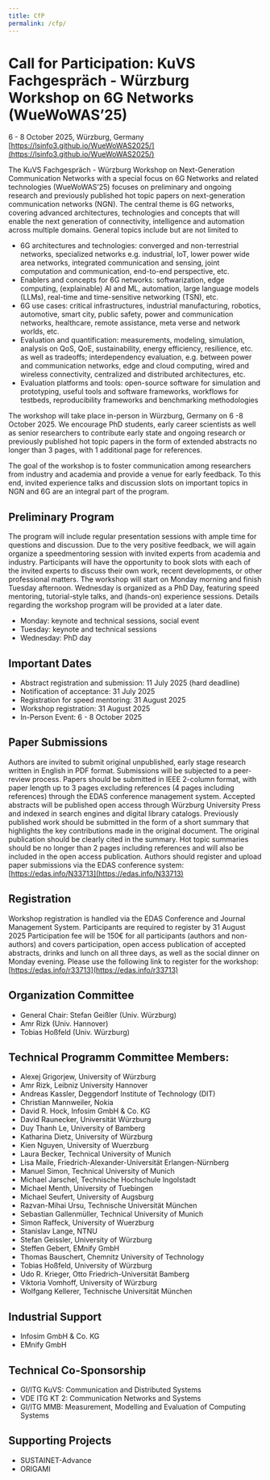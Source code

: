 ```yaml
---
title: CfP
permalink: /cfp/
---
```


# Call for Participation: KuVS Fachgespräch - Würzburg Workshop on 6G Networks (WueWoWAS’25)

6 - 8 October 2025, Würzburg, Germany [https://lsinfo3.github.io/WueWoWAS2025/](https://lsinfo3.github.io/WueWoWAS2025/)

The KuVS Fachgespräch - Würzburg Workshop on Next-Generation Communication Networks with a special focus on 6G Networks and related technologies (WueWoWAS’25) focuses on preliminary and ongoing research and previously published hot topic papers on next-generation communication networks (NGN). The central theme is 6G networks, covering advanced architectures, technologies and concepts that will enable the next generation of connectivity, intelligence and automation across multiple domains. General topics include but are not limited to

- 6G architectures and technologies: converged and non-terrestrial networks, specialized networks e.g. industrial, IoT, lower power wide area networks, integrated communication and sensing, joint computation and communication, end-to-end perspective, etc.
- Enablers and concepts for 6G networks: softwarization, edge computing, (explainable) AI and ML, automation, large language models (LLMs), real-time and time-sensitive networking (TSN), etc.
- 6G use cases: critical infrastructures, industrial manufacturing, robotics, automotive, smart city, public safety, power and communication networks, healthcare, remote assistance, meta verse and network worlds, etc.
- Evaluation and quantification: measurements, modeling, simulation, analysis on QoS, QoE, sustainability, energy efficiency, resilience, etc. as well as tradeoffs; interdependency evaluation, e.g. between power and communication networks, edge and cloud computing, wired and wireless connectivity, centralized and distributed architectures, etc.
- Evaluation platforms and tools: open-source software for simulation and prototyping, useful tools and software frameworks, workflows for testbeds, reproducibility frameworks and benchmarking methodologies

The workshop will take place in-person in Würzburg, Germany on 6 -8 October 2025. We encourage PhD students, early career scientists as well as senior researchers to contribute early state and ongoing research or previously published hot topic papers in the form of extended abstracts no longer than 3 pages, with 1 additional page for references.

The goal of the workshop is to foster communication among researchers from industry and academia and provide a venue for early feedback. To this end, invited experience talks and discussion slots on important topics in NGN and 6G are an integral part of the program.

## Preliminary Program

The program will include regular presentation sessions with ample time for questions and discussion. Due to the very positive feedback, we will again organize a speedmentoring session with invited experts from academia and industry. Participants will have the opportunity to book slots with each of the invited experts to discuss their own work, recent developments, or other professional matters. The workshop will start on Monday morning and finish Tuesday afternoon. Wednesday is organized as a PhD Day, featuring speed mentoring, tutorial-style talks, and (hands-on) experience sessions.  Details regarding the workshop program will be provided at a later date.

- Monday: keynote and technical sessions, social event
- Tuesday: keynote and technical sessions
- Wednesday: PhD day 

## Important Dates

- Abstract registration and submission: 11 July 2025 (hard deadline)
- Notification of acceptance: 31 July 2025
- Registration for speed mentoring: 31 August 2025
- Workshop registration: 31 August 2025
- In-Person Event: 6 - 8 October 2025

## Paper Submissions

Authors are invited to submit original unpublished, early stage research written in English in PDF format. Submissions will be subjected to a peer-review process. Papers should be submitted in IEEE 2-column format, with paper length up to 3 pages excluding references (4 pages including references) through the EDAS conference management system. Accepted abstracts will be published open access through Würzburg University Press and indexed in search engines and digital library catalogs.
Previously published work should be submitted in the form of a short summary that highlights the key contributions made in the original document. The original publication should be clearly cited in the summary. Hot topic summaries should be no longer than 2 pages including references and will also be included in the open access publication.
Authors should register and upload paper submissions via the EDAS conference system: 	[https://edas.info/N33713](https://edas.info/N33713)

## Registration

Workshop registration is handled via the EDAS Conference and Journal Management System. 
Participants are required to register by 31 August 2025
Participation fee will be 150€ for all participants (authors and non-authors) and covers participation, open access publication of accepted abstracts, drinks and lunch on all three days, as well as the social dinner on Monday evening.
Please use the following link to register for the workshop: [https://edas.info/r33713](https://edas.info/r33713)

## Organization Committee

- General Chair: Stefan Geißler (Univ. Würzburg)
- Amr Rizk (Univ. Hannover)
- Tobias Hoßfeld (Univ. Würzburg)

## Technical Programm Committee Members:

- Alexej Grigorjew, University of Würzburg
- Amr Rizk, Leibniz University Hannover
- Andreas Kassler, Deggendorf Institute of Technology (DIT)
- Christian Mannweiler, Nokia
- David R. Hock, Infosim GmbH & Co. KG
- David Raunecker, Universität Würzburg
- Duy Thanh Le, University of Bamberg
- Katharina Dietz, University of Würzburg
- Kien Nguyen, University of Wuerzburg
- Laura Becker, Technical University of Munich
- Lisa Maile, Friedrich-Alexander-Universität Erlangen-Nürnberg
- Manuel Simon, Technical University of Munich
- Michael Jarschel, Technische Hochschule Ingolstadt
- Michael Menth, University of Tuebingen
- Michael Seufert, University of Augsburg
- Razvan-Mihai Ursu, Technische Universität München
- Sebastian Gallenmüller, Technical University of Munich
- Simon Raffeck, University of Wuerzburg
- Stanislav Lange, NTNU
- Stefan Geissler, University of Würzburg
- Steffen Gebert, EMnify GmbH
- Thomas Bauschert, Chemnitz University of Technology
- Tobias Hoßfeld, University of Würzburg
- Udo R. Krieger, Otto Friedrich-Universität Bamberg
- Viktoria Vomhoff, University of Würzburg
- Wolfgang Kellerer, Technische Universität München

## Industrial Support

- Infosim GmbH & Co. KG
- EMnify GmbH

## Technical Co-Sponsorship

- GI/ITG KuVS: Communication and Distributed Systems
- VDE ITG KT 2: Communication Networks and Systems
- GI/ITG MMB: Measurement, Modelling and Evaluation of Computing Systems

## Supporting Projects
      
- SUSTAINET-Advance
- ORIGAMI

